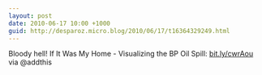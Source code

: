 ```yaml
---
layout: post
date: 2010-06-17 10:00 +1000
guid: http://desparoz.micro.blog/2010/06/17/t16364329249.html
---
```

Bloody hell! If It Was My Home - Visualizing the BP Oil Spill: [bit.ly/cwrAou](http://bit.ly/cwrAou) via @addthis

